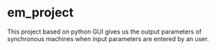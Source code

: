 # em_project
This project based on python GUI gives us the output parameters of synchronous machines when input parameters are entered by an user.
